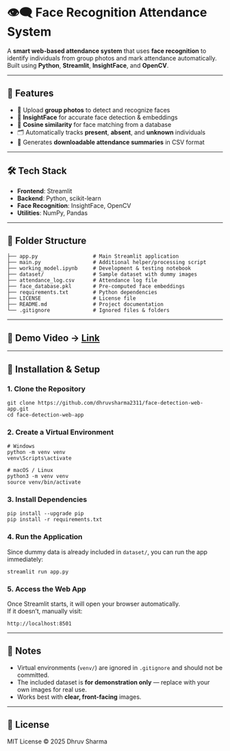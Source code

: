 # 👁‍🗨 Face Recognition Attendance System

A **smart web-based attendance system** that uses **face recognition** to identify individuals from group photos and mark attendance automatically.  
Built using **Python**, **Streamlit**, **InsightFace**, and **OpenCV**.

---

## 🚀 Features

- 📸 Upload **group photos** to detect and recognize faces  
- 🧠 **InsightFace** for accurate face detection & embeddings  
- 🧮 **Cosine similarity** for face matching from a database  
- 🗂 Automatically tracks **present**, **absent**, and **unknown** individuals  
- 🧾 Generates **downloadable attendance summaries** in CSV format  

---

## 🛠 Tech Stack

- **Frontend**: Streamlit  
- **Backend**: Python, scikit-learn  
- **Face Recognition**: InsightFace, OpenCV  
- **Utilities**: NumPy, Pandas  

---

## 📁 Folder Structure

```
├── app.py                  # Main Streamlit application
├── main.py                 # Additional helper/processing script
├── working_model.ipynb     # Development & testing notebook
├── dataset/                # Sample dataset with dummy images
├── attendance_log.csv      # Attendance log file
├── face_database.pkl       # Pre-computed face embeddings
├── requirements.txt        # Python dependencies
├── LICENSE                 # License file
├── README.md               # Project documentation
└── .gitignore              # Ignored files & folders
```


---

## 🎥 Demo Video -> [Link](https://drive.google.com/file/d/1cwjUELvnJoDT0Uwjd4YAj4elgX0lWTwJ/view?usp=sharing)
---

## 🔧 Installation & Setup

### **1. Clone the Repository**
```
git clone https://github.com/dhruvsharma2311/face-detection-web-app.git
cd face-detection-web-app
```

### **2. Create a Virtual Environment**
```
# Windows
python -m venv venv
venv\Scripts\activate

# macOS / Linux
python3 -m venv venv
source venv/bin/activate
```

### **3. Install Dependencies**
```
pip install --upgrade pip
pip install -r requirements.txt
```

### **4. Run the Application**
Since dummy data is already included in `dataset/`, you can run the app immediately:
```
streamlit run app.py
```

### **5. Access the Web App**
Once Streamlit starts, it will open your browser automatically.  
If it doesn’t, manually visit:
```
http://localhost:8501
```

---

## 📌 Notes

- Virtual environments (`venv/`) are ignored in `.gitignore` and should not be committed.  
- The included dataset is **for demonstration only** — replace with your own images for real use.  
- Works best with **clear, front-facing** images.

---

## 📜 License
MIT License © 2025 Dhruv Sharma
